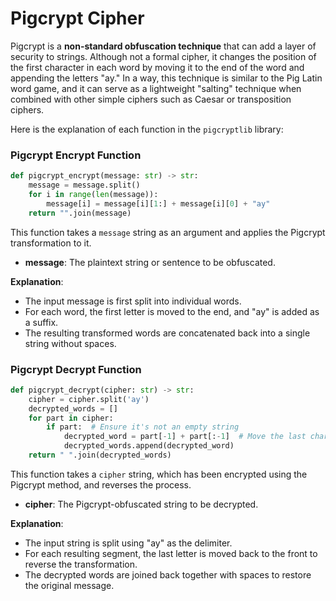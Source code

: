 # Pigcrypt Cipher

Pigcrypt is a **non-standard obfuscation technique** that can add a layer of security to strings. Although not a formal cipher, it changes the position of the first character in each word by moving it to the end of the word and appending the letters "ay." In a way, this technique is similar to the Pig Latin word game, and it can serve as a lightweight "salting" technique when combined with other simple ciphers such as Caesar or transposition ciphers.

Here is the explanation of each function in the `pigcryptlib` library:

### Pigcrypt Encrypt Function
```python
def pigcrypt_encrypt(message: str) -> str:
    message = message.split()
    for i in range(len(message)):
        message[i] = message[i][1:] + message[i][0] + "ay"
    return "".join(message)
```

This function takes a `message` string as an argument and applies the Pigcrypt transformation to it. 

- **message**: The plaintext string or sentence to be obfuscated.

**Explanation**:
- The input message is first split into individual words.
- For each word, the first letter is moved to the end, and "ay" is added as a suffix.
- The resulting transformed words are concatenated back into a single string without spaces.

### Pigcrypt Decrypt Function
```python
def pigcrypt_decrypt(cipher: str) -> str:
    cipher = cipher.split('ay')
    decrypted_words = []
    for part in cipher:
        if part:  # Ensure it's not an empty string
            decrypted_word = part[-1] + part[:-1]  # Move the last character to the front
            decrypted_words.append(decrypted_word)
    return " ".join(decrypted_words)
```

This function takes a `cipher` string, which has been encrypted using the Pigcrypt method, and reverses the process.

- **cipher**: The Pigcrypt-obfuscated string to be decrypted.

**Explanation**:
- The input string is split using "ay" as the delimiter.
- For each resulting segment, the last letter is moved back to the front to reverse the transformation.
- The decrypted words are joined back together with spaces to restore the original message.

